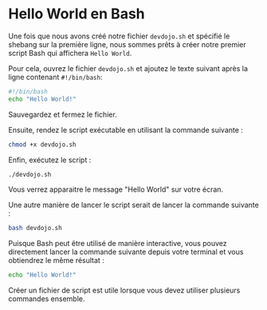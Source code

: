 # Hello World en Bash

Une fois que nous avons créé notre fichier `devdojo.sh` et spécifié le shebang sur la première ligne, nous sommes prêts à créer notre premier script Bash qui affichera `Hello World`.

Pour cela, ouvrez le fichier `devdojo.sh` et ajoutez le texte suivant après la ligne contenant `#!/bin/bash`:

```bash
#!/bin/bash
echo "Hello World!"
```

Sauvegardez et fermez le fichier.

Ensuite, rendez le script exécutable en utilisant la commande suivante :

```bash
chmod +x devdojo.sh
```

Enfin, exécutez le script :

```bash
./devdojo.sh
```

Vous verrez apparaitre le message "Hello World" sur votre écran.

Une autre manière de lancer le script serait de lancer la commande suivante :

```bash
bash devdojo.sh
```

Puisque Bash peut être utilisé de manière interactive, vous pouvez directement lancer la commande suivante depuis votre terminal et vous obtiendrez le même résultat :

```bash
echo "Hello World!"
```

Créer un fichier de script est utile lorsque vous devez utiliser plusieurs commandes ensemble.
